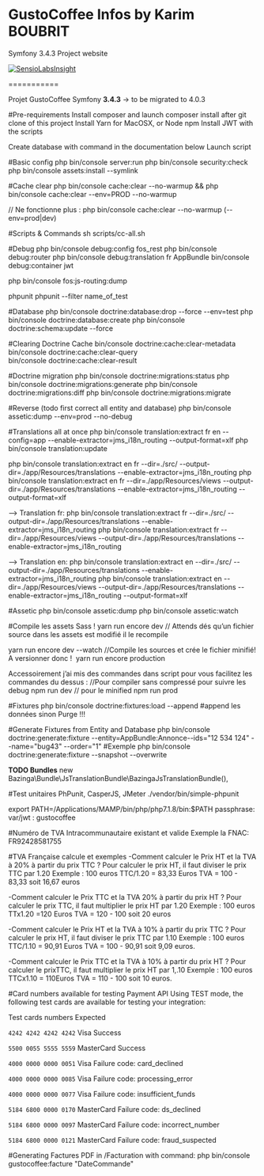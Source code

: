 # GustoCoffee Infos by Karim BOUBRIT
Symfony 3.4.3 Project website

[![SensioLabsInsight](https://insight.sensiolabs.com/projects/ec6246cd-a0d0-45ac-972b-961c5e999ac3/big.png)](https://insight.sensiolabs.com/projects/ec6246cd-a0d0-45ac-972b-961c5e999ac3)

===========

Projet GustoCoffee  Symfony **3.4.3** -> to be migrated to 4.0.3

#Pre-requirements
Install composer and launch composer install after git clone of this project
Install Yarn for MacOSX, or Node npm
Install JWT with the scripts

Create database with command in the documentation below
Launch script

#Basic config 
php bin/console server:run
php bin/console security:check
php bin/console assets:install --symlink

#Cache clear
php bin/console cache:clear --no-warmup && php bin/console cache:clear --env=PROD --no-warmup

// Ne fonctionne plus : php bin/console cache:clear --no-warmup (--env=prod|dev)

#Scripts & Commands
sh scripts/cc-all.sh 

#Debug
php bin/console debug:config fos_rest
php bin/console debug:router
php bin/console debug:translation fr AppBundle 
bin/console debug:container jwt

php bin/console fos:js-routing:dump

phpunit
phpunit --filter name_of_test

#Database
php bin/console doctrine:database:drop --force --env=test
php bin/console doctrine:database:create
php bin/console doctrine:schema:update --force

#Clearing Doctrine Cache
bin/console doctrine:cache:clear-metadata 
bin/console doctrine:cache:clear-query  
bin/console doctrine:cache:clear-result

#Doctrine migration
php bin/console doctrine:migrations:status
php bin/console doctrine:migrations:generate
php bin/console doctrine:migrations:diff
php bin/console doctrine:migrations:migrate

#Reverse (todo first correct all entity and database)
php bin/console assetic:dump --env=prod --no-debug

#Translations all at once
php bin/console translation:extract fr en --config=app --enable-extractor=jms_i18n_routing --output-format=xlf
php bin/console translation:update 

php bin/console translation:extract en fr --dir=./src/ --output-dir=./app/Resources/translations --enable-extractor=jms_i18n_routing
php bin/console translation:extract en fr --dir=./app/Resources/views --output-dir=./app/Resources/translations --enable-extractor=jms_i18n_routing --output-format=xlf

--> Translation fr:
php bin/console translation:extract fr --dir=./src/ --output-dir=./app/Resources/translations --enable-extractor=jms_i18n_routing 
php bin/console translation:extract fr --dir=./app/Resources/views --output-dir=./app/Resources/translations --enable-extractor=jms_i18n_routing

--> Translation en:
php bin/console translation:extract en --dir=./src/ --output-dir=./app/Resources/translations --enable-extractor=jms_i18n_routing
php bin/console translation:extract en --dir=./app/Resources/views --output-dir=./app/Resources/translations --enable-extractor=jms_i18n_routing --output-format=xlf	

#Assetic 
 php bin/console assetic:dump
 php bin/console assetic:watch


#Compile les assets Sass !
yarn run encore dev
// Attends dés qu’un fichier source dans les assets est modifié il le recompile 

yarn run encore dev --watch
//Compile les sources et crée le fichier minifié! A versionner donc !
 yarn run encore production

Accessoirement j’ai mis des commandes dans script pour vous facilitez les commandes du dessus : 
//Pour compiler sans compressé pour suivre les debug
npm run dev 
// pour le minified 
npm run prod

#Fixtures 
php bin/console doctrine:fixtures:load --append  #append les données sinon Purge !!!

#Generate Fixtures from Entity and Database
php bin/console doctrine:generate:fixture --entity=AppBundle:Annonce--ids="12 534 124" --name="bug43" --order="1" #Exemple
php bin/console doctrine:generate:fixture --snapshot --overwrite


**TODO Bundles**
new Bazinga\Bundle\JsTranslationBundle\BazingaJsTranslationBundle(),

#Test unitaires PhPunit, CasperJS, JMeter
./vendor/bin/simple-phpunit

export PATH=/Applications/MAMP/bin/php/php7.1.8/bin:$PATH
passphrase: var/jwt : gustocoffee


#Numéro de TVA Intracommunautaire existant et valide
Exemple la FNAC: FR92428581755

#TVA Française calcule et exemples
-Comment calculer le Prix HT et la TVA à 20% à partir du prix TTC ?
Pour calculer le prix HT, il faut diviser le prix TTC par 1.20
Exemple : 100 euros TTC/1.20 = 83,33 Euros
TVA = 100 - 83,33 soit 16,67 euros

-Comment calculer le Prix TTC et la TVA 20% à partir du prix HT ?
Pour calculer le prix TTC, il faut multiplier le prix HT par 1.20
Exemple : 100 euros TTx1.20 =120 Euros
TVA = 120 - 100 soit 20 euros

-Comment calculer le Prix HT et la TVA à 10% à partir du prix TTC ?
Pour calculer le prix HT, il faut diviser le prix TTC par 1.10
Exemple : 100 euros TTC/1.10 = 90,91 Euros
TVA = 100 - 90,91 soit 9,09 euros. 

-Comment calculer le Prix TTC et la TVA à 10% à partir du prix HT ?
Pour calculer le prixTTC, il faut multiplier le prix HT par 1,.10
Exemple : 100 euros TTCx1.10 = 110Euros 
TVA = 110 - 100 soit 10 euros. 


#Card numbers available for testing Payment API
Using TEST mode, the following test cards are available for testing your integration:

Test cards numbers	Expected

`4242 4242 4242 4242` Visa  Success 

`5500 0055 5555 5559` MasterCard Success

`4000 0000 0000 0051` Visa	Failure code: card_declined

`4000 0000 0000 0085` Visa	Failure code: processing_error

`4000 0000 0000 0077` Visa	Failure code: insufficient_funds

`5184 6800 0000 0170` MasterCard	Failure code: ds_declined

`5184 6800 0000 0097` MasterCard	Failure code: incorrect_number

`5184 6800 0000 0121` MasterCard	Failure code: fraud_suspected

#Generating Factures PDF in /Facturation with command: 
php bin/console gustocoffee:facture "DateCommande"
